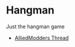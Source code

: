 # Hangman
Just the hangman game

- [AlliedModders Thread](https://forums.alliedmods.net/showthread.php?p=2724027)
